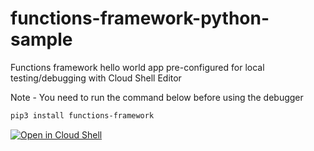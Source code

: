 # functions-framework-python-sample
Functions framework hello world app pre-configured for local testing/debugging with Cloud Shell Editor

Note - You need to run the command below before using the debugger

```bash
pip3 install functions-framework
```

[![Open in Cloud Shell](https://gstatic.com/cloudssh/images/open-btn.svg)](https://ide.cloud.google.com/?cloudshell_git_repo=https%3A%2F%2Fgithub.com%2FGrappeggia%2Ffunctions-framework-python-sample&cloudshell_open_in_editor=main.py&cloudshell_workspace=%2F?tutorial=README.md)

